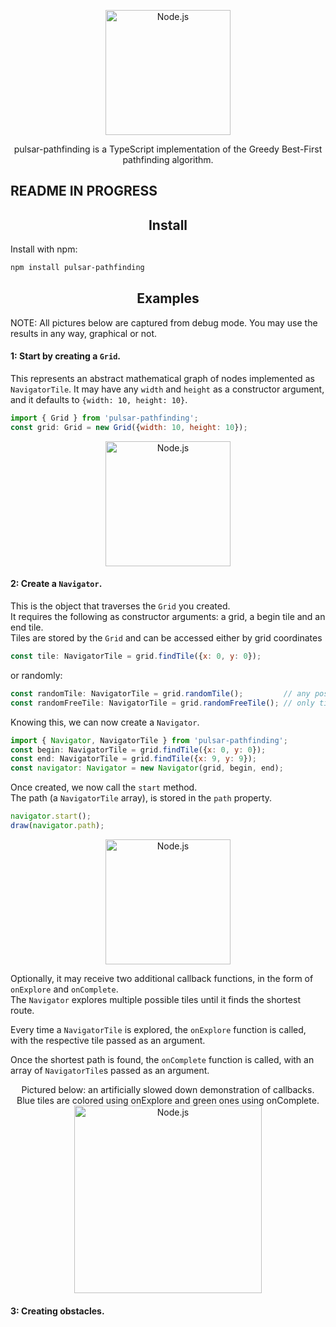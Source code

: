 <p align="center">
    <img
      alt="Node.js"
      src="https://i.imgur.com/sp4pcTK.png"
      width="200"
    />
</p>

<p align="center">pulsar-pathfinding is a TypeScript implementation of the Greedy Best-First 
pathfinding algorithm.</p>


## README IN PROGRESS

<h2 align="center">Install</h2>
Install with npm:

```bash
npm install pulsar-pathfinding
```

<h2 align="center">Examples</h2>  
NOTE: All pictures below are captured from debug mode. You may use the results in any way, 
graphical or not.

#### 1: Start by creating a `Grid`.  
This represents an abstract mathematical graph of nodes implemented as `NavigatorTile`.
It may have any `width` and `height` as a constructor argument, and it defaults to
`{width: 10, height: 10}`.
```javascript
import { Grid } from 'pulsar-pathfinding';
const grid: Grid = new Grid({width: 10, height: 10});
```
<p align="center">
    <img
      alt="Node.js"
      src="https://i.imgur.com/F03W6WF.png"
      width="200"
    />
</p>

#### 2: Create a `Navigator`.  
This is the object that traverses the `Grid` you created.  
It requires the following as constructor arguments: a grid, a begin tile and an end tile.  
Tiles are stored by the `Grid` and can be accessed either by grid coordinates  
```javascript
const tile: NavigatorTile = grid.findTile({x: 0, y: 0});
```

or randomly:

```javascript
const randomTile: NavigatorTile = grid.randomTile();         // any possible tile
const randomFreeTile: NavigatorTile = grid.randomFreeTile(); // only tiles that are not obstacles
```

Knowing this, we can now create a `Navigator`.

```javascript
import { Navigator, NavigatorTile } from 'pulsar-pathfinding';
const begin: NavigatorTile = grid.findTile({x: 0, y: 0});
const end: NavigatorTile = grid.findTile({x: 9, y: 9});
const navigator: Navigator = new Navigator(grid, begin, end);
```

Once created, we now call the `start` method.  
The path (a `NavigatorTile` array), is stored in the `path` property.

```javascript
navigator.start();
draw(navigator.path);
```

<p align="center">
    <img
      alt="Node.js"
      src="https://i.imgur.com/4GkbWly.png"
      width="200"
    />
</p>

Optionally, it may receive two additional callback functions, in the form of `onExplore`
and `onComplete`.  
The `Navigator` explores multiple possible tiles until it finds the shortest route.  

Every time a `NavigatorTile` is explored, the `onExplore` function is called, with the
respective tile passed as an argument.  
  
Once the shortest path is found, the `onComplete` function is called, with an array of 
`NavigatorTile`s passed as an argument.  

<p align="center">
    Pictured below: an artificially slowed down demonstration of callbacks.
    <br>
    Blue tiles are colored using onExplore and green ones using onComplete.
    <br>
    <img
      alt="Node.js"
      src="https://i.imgur.com/1ZtKjZ0.gif"
      width="300"
    />
</p>

#### 3: Creating obstacles. 



